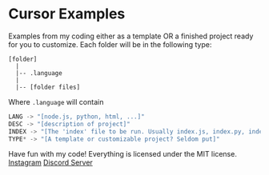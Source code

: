 # Cursor Examples
Examples from my coding either as a template OR a finished project ready for you to customize.
Each folder will be in the following type:
```
[folder]
  |
  |-- .language
  |
  |-- [folder files]
```
Where `.language` will contain
```javascript
LANG -> "[node.js, python, html, ...]"
DESC -> "[description of project]"
INDEX -> "[The 'index' file to be run. Usually index.js, index.py, index.html, ...]"
TYPE* -> "[A template or customizable project? Seldom put]"
```

Have fun with my code! Everything is licensed under the MIT license.
[Instagram](https://www.instagram.com/jerrylapiz/) [Discord Server](https://discord.gg/pSsnafT)
